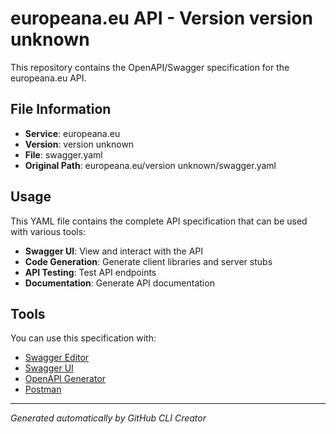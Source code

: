 # europeana.eu API - Version version unknown

This repository contains the OpenAPI/Swagger specification for the europeana.eu API.

## File Information

- **Service**: europeana.eu
- **Version**: version unknown
- **File**: swagger.yaml
- **Original Path**: europeana.eu/version unknown/swagger.yaml

## Usage

This YAML file contains the complete API specification that can be used with various tools:

- **Swagger UI**: View and interact with the API
- **Code Generation**: Generate client libraries and server stubs
- **API Testing**: Test API endpoints
- **Documentation**: Generate API documentation

## Tools

You can use this specification with:

- [Swagger Editor](https://editor.swagger.io/)
- [Swagger UI](https://swagger.io/tools/swagger-ui/)
- [OpenAPI Generator](https://openapi-generator.tech/)
- [Postman](https://www.postman.com/)

---

*Generated automatically by GitHub CLI Creator*
